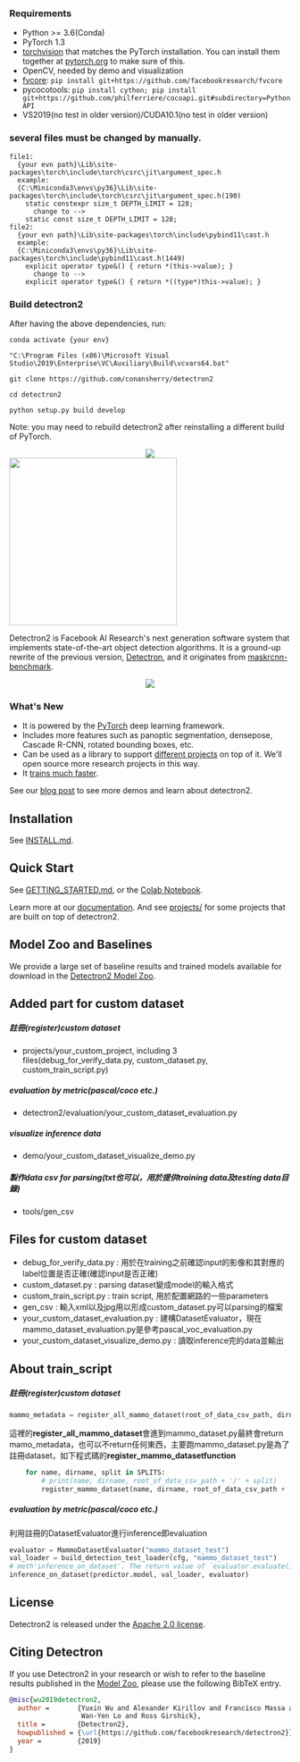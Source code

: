 ### Requirements
- Python >= 3.6(Conda)
- PyTorch 1.3
- [torchvision](https://github.com/pytorch/vision/) that matches the PyTorch installation.
	You can install them together at [pytorch.org](https://pytorch.org) to make sure of this.
- OpenCV, needed by demo and visualization
- [fvcore](https://github.com/facebookresearch/fvcore/): `pip install git+https://github.com/facebookresearch/fvcore`
- pycocotools: `pip install cython; pip install git+https://github.com/philferriere/cocoapi.git#subdirectory=PythonAPI`
- VS2019(no test in older version)/CUDA10.1(no test in older version)

### several files must be changed by manually.
```
file1: 
  {your evn path}\Lib\site-packages\torch\include\torch\csrc\jit\argument_spec.h
  example:
  {C:\Miniconda3\envs\py36}\Lib\site-packages\torch\include\torch\csrc\jit\argument_spec.h(190)
    static constexpr size_t DEPTH_LIMIT = 128;
      change to -->
    static const size_t DEPTH_LIMIT = 128;
file2: 
  {your evn path}\Lib\site-packages\torch\include\pybind11\cast.h
  example:
  {C:\Miniconda3\envs\py36}\Lib\site-packages\torch\include\pybind11\cast.h(1449)
    explicit operator type&() { return *(this->value); }
      change to -->
    explicit operator type&() { return *((type*)this->value); }
```

### Build detectron2

After having the above dependencies, run:
```
conda activate {your env}

"C:\Program Files (x86)\Microsoft Visual Studio\2019\Enterprise\VC\Auxiliary\Build\vcvars64.bat"

git clone https://github.com/conansherry/detectron2

cd detectron2

python setup.py build develop
```
Note: you may need to rebuild detectron2 after reinstalling a different build of PyTorch.

<div align="center">
  <img src="docs/windows_build.png"/>
</div>

<img src=".github/Detectron2-Logo-Horz.svg" width="300" >

Detectron2 is Facebook AI Research's next generation software system
that implements state-of-the-art object detection algorithms.
It is a ground-up rewrite of the previous version,
[Detectron](https://github.com/facebookresearch/Detectron/),
and it originates from [maskrcnn-benchmark](https://github.com/facebookresearch/maskrcnn-benchmark/).

<div align="center">
  <img src="https://user-images.githubusercontent.com/1381301/66535560-d3422200-eace-11e9-9123-5535d469db19.png"/>
</div>

### What's New
* It is powered by the [PyTorch](https://pytorch.org) deep learning framework.
* Includes more features such as panoptic segmentation, densepose, Cascade R-CNN, rotated bounding boxes, etc.
* Can be used as a library to support [different projects](projects/) on top of it.
  We'll open source more research projects in this way.
* It [trains much faster](https://detectron2.readthedocs.io/notes/benchmarks.html).

See our [blog post](https://ai.facebook.com/blog/-detectron2-a-pytorch-based-modular-object-detection-library-/)
to see more demos and learn about detectron2.

## Installation

See [INSTALL.md](INSTALL.md).

## Quick Start

See [GETTING_STARTED.md](GETTING_STARTED.md),
or the [Colab Notebook](https://colab.research.google.com/drive/16jcaJoc6bCFAQ96jDe2HwtXj7BMD_-m5).

Learn more at our [documentation](https://detectron2.readthedocs.org).
And see [projects/](projects/) for some projects that are built on top of detectron2.

## Model Zoo and Baselines

We provide a large set of baseline results and trained models available for download in the [Detectron2 Model Zoo](MODEL_ZOO.md).

## Added part for custom dataset
##### 註冊(register)custom dataset
- projects/your_custom_project, including 3 files(debug_for_verify_data.py, custom_dataset.py, custom_train_script.py)
##### evaluation by metric(pascal/coco etc.)
- detectron2/evaluation/your_custom_dataset_evaluation.py
##### visualize inference data 
- demo/your_custom_dataset_visualize_demo.py
##### 製作data csv for parsing(txt也可以，用於提供training data及testing data目錄)
- tools/gen_csv

## Files for custom dataset
- debug_for_verify_data.py : 用於在training之前確認input的影像和其對應的label位置是否正確(確認input是否正確)  
- custom_dataset.py : parsing dataset變成model的輸入格式
- custom_train_script.py : train script, 用於配置網路的一些parameters 
- gen_csv : 輸入xml以及jpg用以形成custom_dataset.py可以parsing的檔案
- your_custom_dataset_evaluation.py : 建構DatasetEvaluator，現在mammo_dataset_evaluation.py是參考pascal_voc_evaluation.py
- your_custom_dataset_visualize_demo.py : 讀取inference完的data並輸出

## About train_script
##### 註冊(register)custom dataset
```python
mammo_metadata = register_all_mammo_dataset(root_of_data_csv_path, dirname, dirname)
```
這裡的**register_all_mammo_dataset**會進到mammo_dataset.py最終會return mamo_metadata，也可以不return任何東西，主要跑mammo_dataset.py是為了註冊dataset，如下程式碼的**register_mammo_datasetfunction**
```python
    for name, dirname, split in SPLITS:
        # print(name, dirname, root_of_data_csv_path + '/' + split)
        register_mammo_dataset(name, dirname, root_of_data_csv_path + '/' + split) #dirname = r'D:\Mammograph\training_dataset'
```
##### evaluation by metric(pascal/coco etc.)
利用註冊的DatasetEvaluator進行inference即evaluation
```python
evaluator = MammoDatasetEvaluator("mammo_dataset_test")
val_loader = build_detection_test_loader(cfg, "mammo_dataset_test")
# meth'inference_on_dataset'. The return value of `evaluator.evaluate()
inference_on_dataset(predictor.model, val_loader, evaluator)
```
## License

Detectron2 is released under the [Apache 2.0 license](LICENSE).

## Citing Detectron

If you use Detectron2 in your research or wish to refer to the baseline results published in the [Model Zoo](MODEL_ZOO.md), please use the following BibTeX entry.

```BibTeX
@misc{wu2019detectron2,
  author =       {Yuxin Wu and Alexander Kirillov and Francisco Massa and
                  Wan-Yen Lo and Ross Girshick},
  title =        {Detectron2},
  howpublished = {\url{https://github.com/facebookresearch/detectron2}},
  year =         {2019}
}
```
